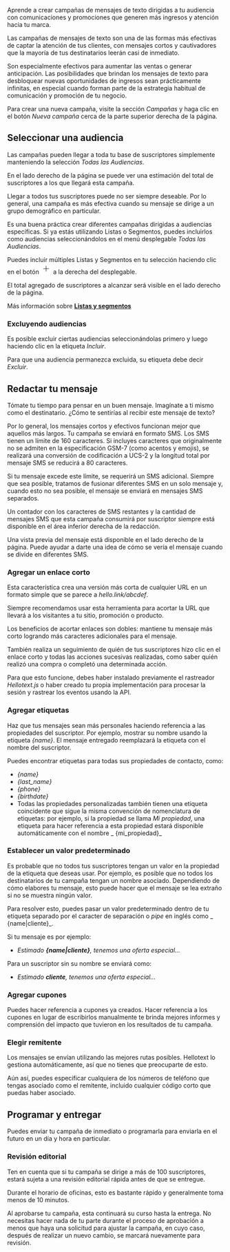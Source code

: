 Aprende a crear campañas de mensajes de texto dirigidas a tu audiencia con comunicaciones y promociones que generen más ingresos y atención hacia tu marca.

Las campañas de mensajes de texto son una de las formas más efectivas de captar la atención de tus clientes, con mensajes cortos y cautivadores que la mayoría de tus destinatarios leerán casi de inmediato.

Son especialmente efectivos para aumentar las ventas o generar anticipación. Las posibilidades que brindan los mensajes de texto para desbloquear nuevas oportunidades de ingresos sean prácticamente infinitas, en especial cuando forman parte de la estrategia habitual de comunicación y promoción de tu negocio.

Para crear una nueva campaña, visite la sección *Campañas* y haga clic en el botón *Nueva campaña* cerca de la parte superior derecha de la página.

## Seleccionar una audiencia

Las campañas pueden llegar a toda tu base de suscriptores simplemente manteniendo la selección *Todas las Audiencias*.

En el lado derecho de la página se puede ver una estimación del total de suscriptores a los que llegará esta campaña.

Llegar a todos tus suscriptores puede no ser siempre deseable. Por lo general, una campaña es más efectiva cuando su mensaje se dirige a un grupo demográfico en particular.

Es una buena práctica crear diferentes campañas dirigidas a audiencias específicas. Si ya estás utilizando Listas o Segmentos, puedes incluirlos como audiencias seleccionándolos en el menú desplegable *Todas las Audiencias*.

Puedes incluir múltiples Listas y Segmentos en tu selección haciendo clic en el botón <img src="/images/icons/add.svg" class="avatar-icon bg-blush" width="25" /> a la derecha del desplegable.

El total agregado de suscriptores a alcanzar será visible en el lado derecho de la página.

Más información sobre **[Listas y segmentos](/lists-and-segments)**

### Excluyendo audiencias

Es posible excluir ciertas audiencias seleccionándolas primero y luego haciendo clic en la etiqueta *Incluir*.

Para que una audiencia permanezca excluida, su etiqueta debe decir *Excluir*.

## Redactar tu mensaje

Tómate tu tiempo para pensar en un buen mensaje. Imagínate a ti mismo como el destinatario. ¿Cómo te sentirías al recibir este mensaje de texto?

Por lo general, los mensajes cortos y efectivos funcionan mejor que aquellos más largos. Tu campaña se enviará en formato SMS. Los SMS tienen un límite de 160 caracteres. Si incluyes caracteres que originalmente no se admiten en la especificación GSM-7 (como acentos y emojis), se realizará una conversión de codificación a UCS-2 y la longitud total por mensaje SMS se reducirá a 80 caracteres.

Si tu mensaje excede este límite, se requerirá un SMS adicional. Siempre que sea posible, tratamos de fusionar diferentes SMS en un solo mensaje y, cuando esto no sea posible, el mensaje se enviará en mensajes SMS separados.

Un contador con los caracteres de SMS restantes y la cantidad de mensajes SMS que esta campaña consumirá por suscriptor siempre está disponible en el área inferior derecha de la redacción.

Una vista previa del mensaje está disponible en el lado derecho de la página. Puede ayudar a darte una idea de cómo se vería el mensaje cuando se divide en diferentes SMS.

### Agregar un enlace corto

Esta característica crea una versión más corta de cualquier URL en un formato simple que se parece a *hello.link/abcdef*.

Siempre recomendamos usar esta herramienta para acortar la URL que llevará a los visitantes a tu sitio, promoción o producto.

Los beneficios de acortar enlaces son dobles: mantiene tu mensaje más corto logrando más caracteres adicionales para el mensaje.

También realiza un seguimiento de quién de tus suscriptores hizo clic en el enlace corto y todas las acciones sucesivas realizadas, como saber quién realizó una compra o completó una determinada acción.

Para que esto funcione, debes haber instalado previamente el rastreador *Hellotext.js* o haber creado tu propia implementación para procesar la sesión y rastrear los eventos usando la API.

### Agregar etiquetas

Haz que tus mensajes sean más personales haciendo referencia a las propiedades del suscriptor. Por ejemplo, mostrar su nombre usando la etiqueta _{name}_. El mensaje entregado reemplazará la etiqueta con el nombre del suscriptor.

Puedes encontrar etiquetas para todas sus propiedades de contacto, como:

* *{name}*
* *{last_name}*
* *{phone}*
* *{birthdate}*
* Todas las propiedades personalizadas también tienen una etiqueta coincidente que sigue la misma convención de nomenclatura de etiquetas: por ejemplo, si la propiedad se llama _Mi propiedad_, una etiqueta para hacer referencia a esta propiedad estará disponible automáticamente con el nombre _ {mi_propiedad}_

### Establecer un valor predeterminado

Es probable que no todos tus suscriptores tengan un valor en la propiedad de la etiqueta que deseas usar. Por ejemplo, es posible que no todos los destinatarios de tu campaña tengan un nombre asociado. Dependiendo de cómo elabores tu mensaje, esto puede hacer que el mensaje se lea extraño si no se muestra ningún valor.

Para resolver esto, puedes pasar un valor predeterminado dentro de tu etiqueta separado por el caracter de separación o *pipe* en inglés como _ {name|cliente}_.

Si tu mensaje es por ejemplo:

* *Estimado **{name&#124;cliente}**, tenemos una oferta especial...*

Para un suscriptor sin su nombre se enviará como:

* *Estimado **cliente**, tenemos una oferta especial...*

### Agregar cupones

Puedes hacer referencia a cupones ya creados. Hacer referencia a los cupones en lugar de escribirlos manualmente te brinda mejores informes y comprensión del impacto que tuvieron en los resultados de tu campaña.

### Elegir remitente

Los mensajes se envían utilizando las mejores rutas posibles. Hellotext lo gestiona automáticamente, así que no tienes que preocuparte de esto.

Aún así, puedes especificar cualquiera de los números de teléfono que tengas asociado como el remitente, incluido cualquier código corto que puedas haber asociado.

## Programar y entregar

Puedes enviar tu campaña de inmediato o programarla para enviarla en el futuro en un día y hora en particular.

### Revisión editorial

Ten en cuenta que si tu campaña se dirige a más de 100 suscriptores, estará sujeta a una revisión editorial rápida antes de que se entregue.

Durante el horario de oficinas, esto es bastante rápido y generalmente toma menos de 10 minutos.

Al aprobarse tu campaña, esta continuará su curso hasta la entrega. No necesitas hacer nada de tu parte durante el proceso de aprobación a menos que haya una solicitud para ajustar la campaña, en cuyo caso, después de realizar un nuevo cambio, se marcará nuevamente para revisión.